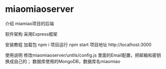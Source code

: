 # miaomiaoserver
介绍
miamiao项目的后端

软件架构
采用Express框架

安装教程
加载包 npm i
项目运行 npm start
项目地址 http://localhost:3000

使用说明
修改miaomiaoserver/untils/config.js 里面的Email配置，把邮箱和密钥换成自己的；
数据库使用的MongoDB，数据库名miaomiao
